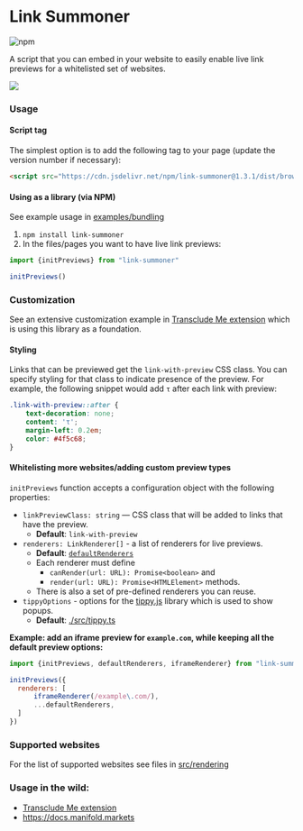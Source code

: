 # Link Summoner

![npm](https://img.shields.io/npm/v/link-summoner?style=flat-square)

A script that you can embed in your website  to easily enable live link previews for a whitelisted set of websites.

![](./media/manifold-link-summoner.gif)

### Usage

#### Script tag

The simplest option is to add the following tag to your page (update the version number if necessary):

```html
<script src="https://cdn.jsdelivr.net/npm/link-summoner@1.3.1/dist/browser.js" type="module"></script>
```

#### Using as a library (via NPM)

See example usage in [examples/bundling](./examples/bundling)

1. `npm install link-summoner`
2. In the files/pages you want to have live link previews:
```javascript
import {initPreviews} from "link-summoner"

initPreviews()
```

### Customization

See an extensive customization example in [Transclude Me extension](https://github.com/transclude-me/extension/blob/main/source/content/index.ts#L23) which is using this library as a foundation.

#### Styling

Links that can be previewed get the `link-with-preview` CSS class. You can specify styling for that class to indicate presence of the preview. For example, the following snippet would add `τ` after each link with preview:

```css
.link-with-preview::after {
	text-decoration: none;
	content: 'τ';
	margin-left: 0.2em;
	color: #4f5c68;
}
```

#### Whitelisting more websites/adding custom preview types

`initPreviews` function accepts a configuration object with the following properties:

- `linkPreviewClass: string` — CSS class that will be added to links that have the preview.
  - **Default**: `link-with-preview` 
- `renderers: LinkRenderer[]` - a list of renderers for live previews. 
  - **Default**: [`defaultRenderers`](./src/rendering/link-renderer.ts#15) 
  - Each renderer must define 
    - `canRender(url: URL): Promise<boolean>` and 
    - `render(url: URL): Promise<HTMLElement>` methods.
  - There is also a set of pre-defined renderers you can reuse.
- `tippyOptions` - options for the [tippy.js](https://atomiks.github.io/tippyjs/) library which is used to show popups.
  - **Default**: [./src/tippy.ts](./src/tippy.ts)

**Example: add an iframe preview for `example.com`, while keeping all the default preview options:** 
```javascript
import {initPreviews, defaultRenderers, iframeRenderer} from "link-summoner"

initPreviews({
  renderers: [
      iframeRenderer(/example\.com/),
      ...defaultRenderers, 
  ]
})
```



### Supported websites

For the list of supported websites see files in [src/rendering](./src/rendering) 

### Usage in the wild:
- [Transclude Me extension](https://github.com/transclude-me/extension/)
- https://docs.manifold.markets
